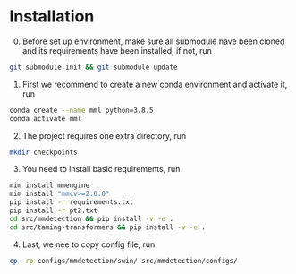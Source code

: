 # Installation
0. Before set up environment, make sure all submodule have been cloned and its requirements have been installed, if not, run
```bash
git submodule init && git submodule update
```

1. First we recommend to create a new conda environment and activate it, run
```bash
conda create --name mml python=3.8.5
conda activate mml
```

2. The project requires one extra directory, run
```bash
mkdir checkpoints
```

3. You need to install basic requirements, run
```bash
mim install mmengine
mim install "mmcv>=2.0.0"
pip install -r requirements.txt
pip install -r pt2.txt
cd src/mmdetection && pip install -v -e .
cd src/taming-transformers && pip install -v -e .
```

4. Last, we nee to copy config file, run
```bash
cp -rp configs/mmdetection/swin/ src/mmdetection/configs/
```

